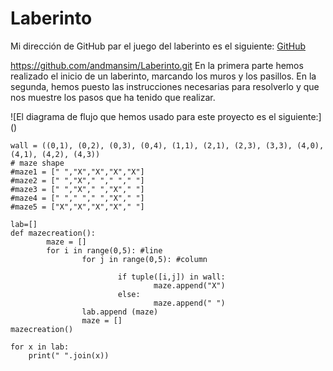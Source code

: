 # Laberinto

Mi dirección de GitHub par el juego del laberinto es el siguiente: [GitHub](https://github.com/andmansim/Laberinto.git)

https://github.com/andmansim/Laberinto.git
En la primera parte hemos realizado el inicio de un laberinto, marcando los muros y los pasillos. En la segunda, hemos puesto las instrucciones necesarias para resolverlo y que nos muestre los pasos que ha tenido que realizar.

![El diagrama de flujo que hemos usado para este proyecto es el siguiente:] ()

```
wall = ((0,1), (0,2), (0,3), (0,4), (1,1), (2,1), (2,3), (3,3), (4,0), (4,1), (4,2), (4,3))
# maze shape
#maze1 = [" ","X","X","X","X"]
#maze2 = [" ","X"," "," "," "]
#maze3 = [" ","X"," ","X"," "]
#maze4 = [" "," "," ","X"," "]
#maze5 = ["X","X","X","X"," "]

lab=[]
def mazecreation():
        maze = []
        for i in range(0,5): #line
                for j in range(0,5): #column
                                      
                        if tuple([i,j]) in wall:
                                maze.append("X")
                        else:
                                maze.append(" ")
                lab.append (maze)
                maze = []
mazecreation()
 
for x in lab:
    print(" ".join(x)) 
